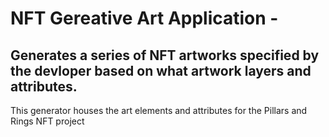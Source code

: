 # NFT Gereative Art Application - 
## Generates a series of NFT artworks specified by the devloper based on what artwork layers and attributes. 

This generator houses the art elements and attributes for the Pillars and Rings NFT project
